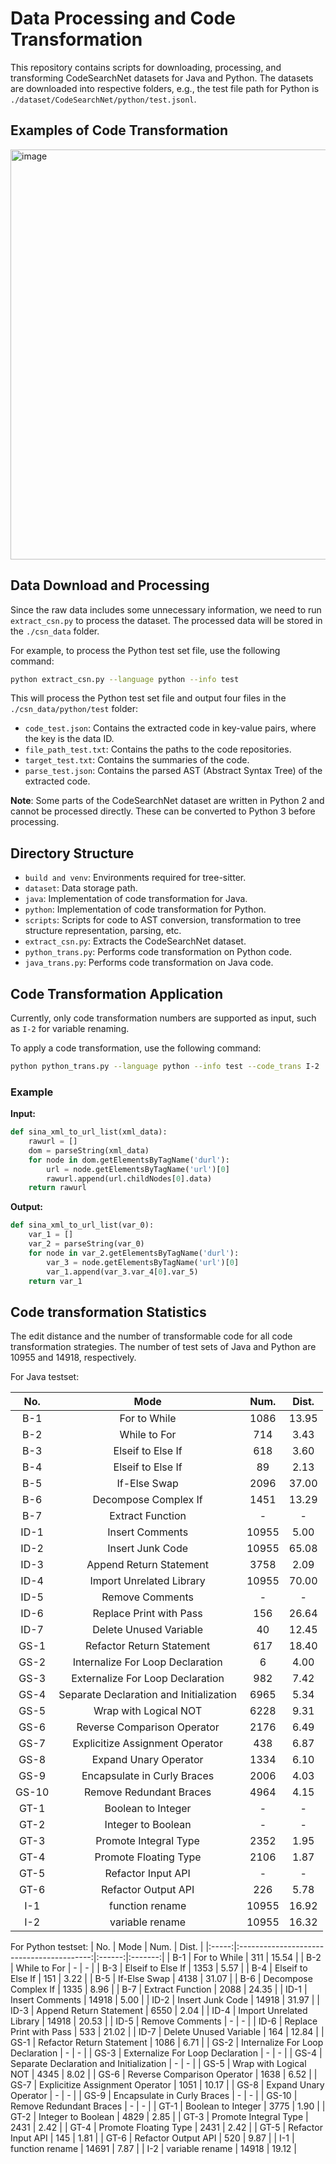 

# Data Processing and Code Transformation

This repository contains scripts for downloading, processing, and transforming CodeSearchNet datasets for Java and Python. The datasets are downloaded into respective folders, e.g., the test file path for Python is `./dataset/CodeSearchNet/python/test.jsonl`.


## Examples of Code Transformation

<img width="656" alt="image" src="https://github.com/user-attachments/assets/c8cf1f88-0918-4915-b623-79a1072259bb" />


## Data Download and Processing



Since the raw data includes some unnecessary information, we need to run `extract_csn.py` to process the dataset. The processed data will be stored in the `./csn_data` folder.

For example, to process the Python test set file, use the following command:

```sh
python extract_csn.py --language python --info test
```

This will process the Python test set file and output four files in the `./csn_data/python/test` folder:
- `code_test.json`: Contains the extracted code in key-value pairs, where the key is the data ID.
- `file_path_test.txt`: Contains the paths to the code repositories.
- `target_test.txt`: Contains the summaries of the code.
- `parse_test.json`: Contains the parsed AST (Abstract Syntax Tree) of the extracted code.

**Note**: Some parts of the CodeSearchNet dataset are written in Python 2 and cannot be processed directly. These can be converted to Python 3 before processing.

## Directory Structure

- `build and venv`: Environments required for tree-sitter.
- `dataset`: Data storage path.
- `java`: Implementation of code transformation for Java.
- `python`: Implementation of code transformation for Python.
- `scripts`: Scripts for code to AST conversion, transformation to tree structure representation, parsing, etc.
- `extract_csn.py`: Extracts the CodeSearchNet dataset.
- `python_trans.py`: Performs code transformation on Python code.
- `java_trans.py`: Performs code transformation on Java code.

## Code Transformation Application

Currently, only code transformation numbers are supported as input, such as `I-2` for variable renaming.

To apply a code transformation, use the following command:

```sh
python python_trans.py --language python --info test --code_trans I-2 
```

### Example

**Input:**

```python
def sina_xml_to_url_list(xml_data):
    rawurl = []
    dom = parseString(xml_data)
    for node in dom.getElementsByTagName('durl'):
        url = node.getElementsByTagName('url')[0]
        rawurl.append(url.childNodes[0].data)
    return rawurl
```

**Output:**

```python
def sina_xml_to_url_list(var_0):
    var_1 = []
    var_2 = parseString(var_0)
    for node in var_2.getElementsByTagName('durl'):
        var_3 = node.getElementsByTagName('url')[0]
        var_1.append(var_3.var_4[0].var_5)
    return var_1
```




## Code transformation Statistics

The edit distance and the number of transformable code for all code transformation strategies. The number of
test sets of Java and Python are 10955 and 14918, respectively.

For Java testset:

|  No.  |                    Mode                   |  Num.  | Dist.  |
|:-----:|:-----------------------------------------:|:------:|:------:|
|  B-1  |        For to While                       |  1086  |  13.95 |
|  B-2  |        While to For                       |   714  |   3.43 |
|  B-3  |     Elseif to Else If                     |   618  |   3.60 |
|  B-4  |      Elseif to Else If                    |    89  |   2.13 |
|  B-5  |        If-Else Swap                       |  2096  |  37.00 |
|  B-6  |   Decompose Complex If                   |  1451  |  13.29 |
|  B-7  |      Extract Function                     |      - |      - |
| ID-1  |       Insert Comments                     | 10955  |   5.00 |
| ID-2  |     Insert Junk Code                      | 10955  |  65.08 |
| ID-3  |   Append Return Statement                 |  3758  |   2.09 |
| ID-4  | Import Unrelated Library                  | 10955  |  70.00 |
| ID-5  |       Remove Comments                     |     -  |      - |
| ID-6  |  Replace Print with Pass                  |   156  |  26.64 |
| ID-7  |  Delete Unused Variable                   |    40  |  12.45 |
| GS-1  |         Refactor Return Statement         |   617  |  18.40 |
| GS-2  |     Internalize For Loop Declaration      |     6  |   4.00 |
| GS-3  |      Externalize For Loop Declaration     |   982  |   7.42 |
| GS-4  | Separate Declaration and Initialization   |  6965  |   5.34 |
| GS-5  |           Wrap with Logical NOT           |  6228  |   9.31 |
| GS-6  |       Reverse Comparison Operator         |  2176  |   6.49 |
| GS-7  |      Explicitize Assignment Operator      |   438  |   6.87 |
| GS-8  |          Expand Unary Operator            |  1334  |   6.10 |
| GS-9  |        Encapsulate in Curly Braces        |  2006  |   4.03 |
| GS-10 |          Remove Redundant Braces          |  4964  |   4.15 |
| GT-1  |            Boolean to Integer             |     -  |      - |
| GT-2  |             Integer to Boolean            |     -  |      - |
| GT-3  |          Promote Integral Type            |  2352  |   1.95 |
| GT-4  |           Promote Floating Type           |  2106  |   1.87 |
| GT-5  |            Refactor Input API             |     -  |      - |
| GT-6  |           Refactor Output API             |   226  |   5.78 |
|  I-1  |       function rename                     | 10955  |  16.92 |
|  I-2  |      variable rename                      | 10955  |  16.32 |



For Python testset:
|  No.  |                    Mode                   |  Num.  |  Dist.  |
|:-----:|:-----------------------------------------:|:------:|:-------:|
|  B-1  |        For to While                       |   311  |  15.54  |
|  B-2  |        While to For                       |     -  |     -   |
|  B-3  |     Elseif to Else If                     |  1353  |   5.57  |
|  B-4  |      Elseif to Else If                    |   151  |   3.22  |
|  B-5  |        If-Else Swap                       |  4138  |  31.07  |
|  B-6  |   Decompose Complex If                   |  1335  |   8.96  |
|  B-7  |      Extract Function                     |  2088  |  24.35  |
| ID-1  |       Insert Comments                     | 14918  |   5.00  |
| ID-2  |     Insert Junk Code                      | 14918  |  31.97  |
| ID-3  |   Append Return Statement                 |  6550  |   2.04  |
| ID-4  | Import Unrelated Library                  | 14918  |  20.53  |
| ID-5  |       Remove Comments                     |     -  |     -   |
| ID-6  |  Replace Print with Pass                  |   533  |  21.02  |
| ID-7  |  Delete Unused Variable                   |   164  |  12.84  |
| GS-1  |         Refactor Return Statement         |  1086  |   6.71  |
| GS-2  |     Internalize For Loop Declaration      |     -  |     -   |
| GS-3  |      Externalize For Loop Declaration     |     -  |     -   |
| GS-4  | Separate Declaration and Initialization   |     -  |     -   |
| GS-5  |           Wrap with Logical NOT           |  4345  |   8.02  |
| GS-6  |       Reverse Comparison Operator         |  1638  |   6.52  |
| GS-7  |      Explicitize Assignment Operator      |  1051  |  10.17  |
| GS-8  |          Expand Unary Operator            |     -  |     -   |
| GS-9  |        Encapsulate in Curly Braces        |     -  |     -   |
| GS-10 |          Remove Redundant Braces          |     -  |     -   |
| GT-1  |            Boolean to Integer             |  3775  |   1.90  |
| GT-2  |             Integer to Boolean            |  4829  |   2.85  |
| GT-3  |          Promote Integral Type            |  2431  |   2.42  |
| GT-4  |           Promote Floating Type           |  2431  |   2.42  |
| GT-5  |            Refactor Input API             |   145  |   1.81  |
| GT-6  |           Refactor Output API             |   520  |   9.87  |
|  I-1  |       function rename                     | 14691  |   7.87  |
|  I-2  |      variable rename                      | 14918  |  19.12  |

